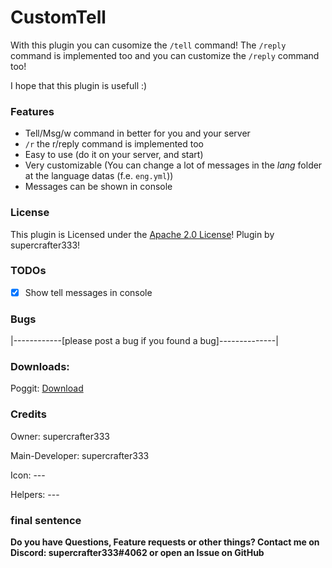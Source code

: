 # CustomTell

With this plugin you can cusomize the `/tell` command! The `/reply` command is implemented too and you can customize the `/reply` command too!

I hope that this plugin is usefull :)

### Features
- Tell/Msg/w command in better for you and your server
- `/r` the r/reply command is implemented too
- Easy to use (do it on your server, and start)
- Very customizable (You can change a lot of messages in the *lang* folder at the language datas (f.e. `eng.yml`))
- Messages can be shown in console

### License
This plugin is Licensed under the [Apache 2.0 License](/LICENSE)! Plugin by supercrafter333!

### TODOs
- [X] Show tell messages in console

### Bugs
|------------[please post a bug if you found a bug]--------------|

### Downloads:
Poggit: <a href="https://poggit.pmmp.io/ci/supercrafter333/CustomTell/CustomTell">Download</a>

### Credits
Owner: supercrafter333

Main-Developer: supercrafter333

Icon: ---

Helpers: ---

### final sentence
**Do you have Questions, Feature requests or other things? Contact me on Discord: supercrafter333#4062  or  open an Issue on GitHub**
